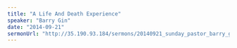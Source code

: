 ```yaml
---
title: "A Life And Death Experience"
speaker: "Barry Gin"
date: "2014-09-21"
sermonUrl: "http://35.190.93.184/sermons/20140921_sunday_pastor_barry_gin_a_life_and_death_exhortation.mp3"
---
```

